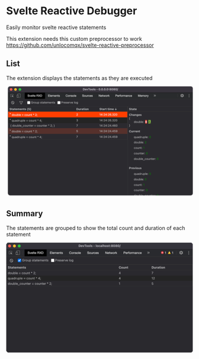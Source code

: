 # Svelte Reactive Debugger
Easily monitor svelte reactive statements

This extension needs this custom preprocessor to work
https://github.com/unlocomqx/svelte-reactive-preprocessor

## List
The extension displays the statements as they are executed

![panel preview](images/list.png)

## Summary
The statements are grouped to show the total count and duration of each statement

![panel preview](images/summary.png)
